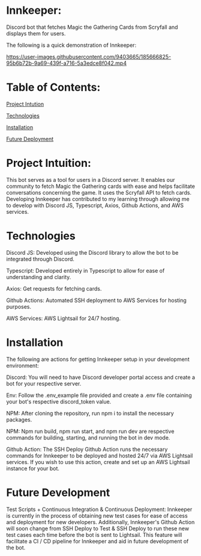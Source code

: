 # Innkeeper:

Discord bot that fetches Magic the Gathering Cards from Scryfall and displays them for users.

The following is a quick demonstration of Innkeeper: 

https://user-images.githubusercontent.com/9403665/185666825-95b6b72b-9a69-439f-a716-5a3edce8f042.mp4

# Table of Contents:

[Project Intution](#project-intuition)

[Technologies](#technologies)

[Installation](#installation) 

[Future Deployment](#future-deployment)

# Project Intuition:

This bot serves as a tool for users in a Discord server. It enables our community to fetch Magic the Gathering cards with ease and helps facilitate conversations concerning the game. It uses the Scryfall API to fetch cards. Developing Innkeeper has contributed to my learning through allowing me to develop with Discord JS, Typescript, Axios, Github Actions, and AWS services.

# Technologies

Discord JS: Developed using the Discord library to allow the bot to be integrated through Discord.

Typescript: Developed entirely in Typescript to allow for ease of understanding and clarity.

Axios: Get requests for fetching cards.

Github Actions: Automated SSH deployment to AWS Services for hosting purposes.

AWS Services: AWS Lightsail for 24/7 hosting.

# Installation

The following are actions for getting Innkeeper setup in your development environment:

Discord: You will need to have Discord developer portal access and create a bot for your respective server.

Env: Follow the .env_example file provided and create a .env file containing your bot's respective discord_token value.

NPM: After cloning the repository, run npm i to install the necessary packages.

NPM: Npm run build, npm run start, and npm run dev are respective commands for building, starting, and running the bot in dev mode.

Github Action: The SSH Deploy Github Action runs the necessary commands for Innkeeper to be deployed and hosted 24/7 via AWS Lightsail services. If you wish to use this action, create and set up an AWS Lightsail instance for your bot.

# Future Development

Test Scripts + Continuous Integration & Continuous Deployment: Innkeeper is currently in the process of obtaining new test cases for ease of access and deployment for new developers. Additionally, Innkeeper's Github Action will soon change from SSH Deploy to Test & SSH Deploy to run these new test cases each time before the bot is sent to Lightsail. This feature will facilitate a CI / CD pipeline for Innkeeper and aid in future development of the bot.
